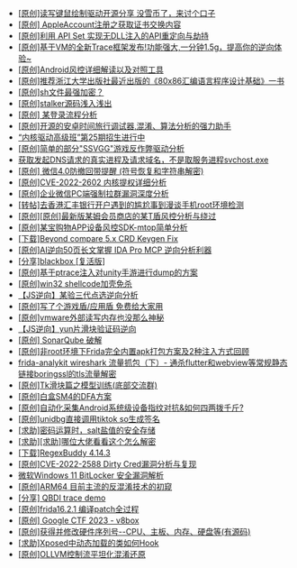 + [[原创]读写键鼠绘制驱动开源分享 没雪币了，来讨个口子](https://bbs.kanxue.com/thread-286756.htm)
+ [[原创] AppleAccount注册之获取证书交换内容](https://bbs.kanxue.com/thread-285944.htm)
+ [[原创]利用 API Set 实现无DLL注入的API重定向与劫持](https://bbs.kanxue.com/thread-286823.htm)
+ [[原创]基于VM的全新Trace框架发布!功能强大,一分钟1.5g，提高你的逆向体验~](https://bbs.kanxue.com/thread-285471.htm)
+ [[原创]Android风控详细解读以及对照工具](https://bbs.kanxue.com/thread-286120.htm)
+ [[原创]推荐浙江大学出版社最近出版的《80x86汇编语言程序设计基础》一书](https://bbs.kanxue.com/thread-286774.htm)
+ [[原创]sh文件最强加密？](https://bbs.kanxue.com/thread-286144.htm)
+ [[原创]stalker源码浅入浅出](https://bbs.kanxue.com/thread-286837.htm)
+ [[原创] 某登录流程分析](https://bbs.kanxue.com/thread-286592.htm)
+ [[原创]开源的安卓时间旅行调试器,混淆、算法分析的强力助手](https://bbs.kanxue.com/thread-286457.htm)
+ [“内核驱动高级班”第25期招生进行中](https://bbs.kanxue.com/thread-280081.htm)
+ [[原创]简单的部分"SSVGG"游戏反作弊驱动分析](https://bbs.kanxue.com/thread-286409.htm)
+ [获取发起DNS请求的真实进程及请求域名，不是取服务进程svchost.exe](https://bbs.kanxue.com/thread-286593.htm)
+ [[原创] 微信4.0防撤回带提醒 (符号恢复和字符串解密)](https://bbs.kanxue.com/thread-286611.htm)
+ [[原创]CVE-2022-2602 内核提权详细分析](https://bbs.kanxue.com/thread-285909.htm)
+ [[原创]企业微信PC端强制拉群漏洞深度分析](https://bbs.kanxue.com/thread-286616.htm)
+ [[转帖]去香港汇丰银行开户遇到的尴尬事到漫谈手机root环境检测](https://bbs.kanxue.com/thread-285754.htm)
+ [[原创][原创]最新版某姆会员商店的某T盾风控分析与绕过](https://bbs.kanxue.com/thread-286243.htm)
+ [[原创]某宝购物APP设备风控SDK-mtop简单分析](https://bbs.kanxue.com/thread-284241.htm)
+ [[下载]Beyond compare 5.x CRD Keygen Fix](https://bbs.kanxue.com/thread-285468.htm)
+ [[原创]AI逆向50页长文掌握 IDA Pro MCP 逆向分析利器](https://bbs.kanxue.com/thread-286813.htm)
+ [[分享]blackbox [复活版]](https://bbs.kanxue.com/thread-286308.htm)
+ [[原创]基于ptrace注入对unity手游进行dump的方案](https://bbs.kanxue.com/thread-286222.htm)
+ [[原创]win32 shellcode加壳免杀](https://bbs.kanxue.com/thread-286849.htm)
+ [【JS逆向】某验三代点选逆向分析](https://bbs.kanxue.com/thread-286163.htm)
+ [[原创]写了个游戏盾/应用盾 免费给大家用](https://bbs.kanxue.com/thread-284616.htm)
+ [[原创]vmware外部读写内存也没那么神秘](https://bbs.kanxue.com/thread-284956.htm)
+ [【JS逆向】yun片滑块验证码逆向](https://bbs.kanxue.com/thread-286252.htm)
+ [[原创] SonarQube 破解](https://bbs.kanxue.com/thread-273289.htm)
+ [[原创]非root环境下Frida完全内置apk打包方案及2种注入方式回顾](https://bbs.kanxue.com/thread-284482.htm)
+ [frida-analykit   wireshark 流量抓包（下）- 通杀flutter和webview等常规静态链接boringssl的tls流量解密](https://bbs.kanxue.com/thread-286620.htm)
+ [[原创]Tk滑块篇之模型训练(底部交流群)](https://bbs.kanxue.com/thread-286456.htm)
+ [[原创]白盒SM4的DFA方案](https://bbs.kanxue.com/thread-285292.htm)
+ [[原创]自动化采集Android系统级设备指纹对抗&如何四两拨千斤?](https://bbs.kanxue.com/thread-281889.htm)
+ [[原创]unidbg直接调用tiktok so生成签名](https://bbs.kanxue.com/thread-285623.htm)
+ [[求助]密码运算时，salt盐值的安全存储](https://bbs.kanxue.com/thread-282717.htm)
+ [[求助][求助]哪位大佬看看这个怎么解密](https://bbs.kanxue.com/thread-286492.htm)
+ [[下载]RegexBuddy 4.14.3](https://bbs.kanxue.com/thread-286827.htm)
+ [[原创]CVE-2022-2588 Dirty Cred漏洞分析与复现](https://bbs.kanxue.com/thread-280741.htm)
+ [微软Windows 11 BitLocker 安全漏洞解析](https://bbs.kanxue.com/thread-286853.htm)
+ [[原创]ARM64 目前主流的反混淆技术的初窥](https://bbs.kanxue.com/thread-285567.htm)
+ [[分享] QBDI trace demo](https://bbs.kanxue.com/thread-285857.htm)
+ [[原创]frida16.2.1 编译patch全过程](https://bbs.kanxue.com/thread-284739.htm)
+ [[原创] Google CTF 2023 - v8box](https://bbs.kanxue.com/thread-286857.htm)
+ [[原创]获得并修改硬件序列号--CPU、主板、内存、硬盘等(有源码)](https://bbs.kanxue.com/thread-282756.htm)
+ [[求助]Xposed中动态加载的类如何Hook](https://bbs.kanxue.com/thread-286730.htm)
+ [[原创]OLLVM控制流平坦化混淆还原](https://bbs.kanxue.com/thread-286151.htm)
